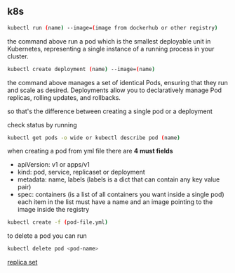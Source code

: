 ## k8s
```bash
kubectl run (name) --image=(image from dockerhub or other registry)
 ```

the command above run a pod which is 
the smallest deployable unit in Kubernetes, representing a single instance of a running process in your cluster.
```bash
kubectl create deployment (name) --image=(name)
 ```

the command above manages a set of identical Pods, ensuring that they run and scale as desired. Deployments allow you to declaratively manage Pod replicas, rolling updates, and rollbacks.

so that's the difference between creating a single pod or a deployment

check status by running
```bash
kubectl get pods -o wide or kubectl describe pod (name)
 ```

when creating a pod from yml file there are **4 must fields**

- apiVersion: v1 or apps/v1 
- kind: pod, service, replicaset or deployment
- metadata: name, labels (labels is a dict that can contain any key value pair)
- spec: containers (is a list of all containers you want inside a single pod)
each item in the list must have a name and an image pointing to the image inside the registry

```bash
kubectl create -f (pod-file.yml)
 ```
to delete a pod you can run 
```bash
kubectl delete pod <pod-name>
 ```

[replica set](./replication-set.md)